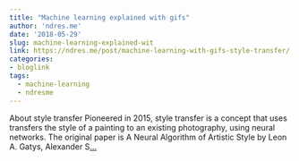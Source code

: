 ```yaml
---
title: "Machine learning explained with gifs"
author: 'ndres.me'
date: '2018-05-29'
slug: machine-learning-explained-wit
link: https://ndres.me/post/machine-learning-with-gifs-style-transfer/
categories:
- bloglink
tags:
  - machine-learning
  - ndresme
---
```


About style transfer Pioneered in 2015, style transfer is a concept that uses transfers the style of a painting to an existing photography, using neural networks. The original paper is A Neural Algorithm of Artistic Style by Leon A. Gatys, Alexander S[... <i class="fas fa-external-link-alt"></i>](https://ndres.me/post/machine-learning-with-gifs-style-transfer/)

